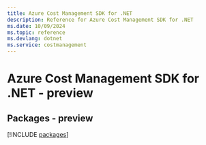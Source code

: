 ```yaml
---
title: Azure Cost Management SDK for .NET
description: Reference for Azure Cost Management SDK for .NET
ms.date: 10/09/2024
ms.topic: reference
ms.devlang: dotnet
ms.service: costmanagement
---
```

# Azure Cost Management SDK for .NET - preview
## Packages - preview
[!INCLUDE [packages](cost-management-index.md)]